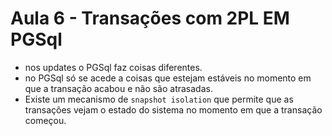 # Aula 6 - Transações com 2PL EM PGSql

- nos updates o PGSql faz coisas diferentes.
- no PGSql só se acede a coisas que estejam estáveis no momento em que a transação acabou e não são atrasadas.
- Existe um mecanismo de `snapshot isolation` que permite que as transações vejam o estado do sistema no momento em que a transação começou.